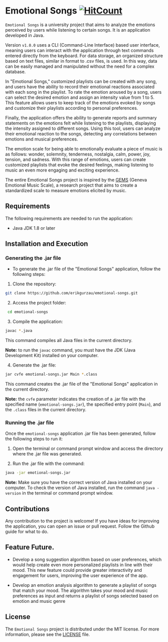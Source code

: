 # Emotional Songs [![HitCount](https://hits.dwyl.com/erikgurzau/emotional-songs.svg?style=flat-square)](http://hits.dwyl.com/erikgurzau/emotional-songs)

`Emotional Songs` is a university project that aims to analyze the emotions perceived by users while listening to certain songs. 
It is an application developed in Java.

Version `v1.0.0` uses a CLI (Command-Line Interface) based user interface, meaning users can interact with the application through text commands entered directly from the keyboard.
For data storage, an organized structure based on text files, similar in format to .csv files, is used. In this way, data can be easily managed and manipulated without the need for a complex database.

In "Emotional Songs," customized playlists can be created with any song, and users have the ability to record their emotional reactions associated with each song in the playlist. To rate the emotion aroused by a song, users can select the desired emotion and assign an intensity value from 1 to 5. This feature allows users to keep track of the emotions evoked by songs and customize their playlists according to personal preferences.

Finally, the application offers the ability to generate reports and summary statements on the emotions felt while listening to the playlists, displaying the intensity assigned to different songs. Using this tool, users can analyze their emotional reaction to the songs, detecting any correlations between emotions and musical preferences.

The emotion scale for being able to emotionally evaluate a piece of music is as follows: wonder, solemnity, tenderness, nostalgia, calm, power, joy, tension, and sadness. With this range of emotions, users can create customized playlists that evoke the desired feelings, making listening to music an even more engaging and exciting experience.

The entire Emotional Songs project is inspired by the [GEMS](https://musemap.org/resources/gems) (Geneva Emotional Music Scale), a research project that aims to create a standardized scale to measure emotions elicited by music.


## Requirements

The following requirements are needed to run the application:
- Java JDK 1.8 or later


## Installation and Execution

### Generating the .jar file

- To generate the .jar file of the "Emotional Songs" application, follow the following steps:

1. Clone the repository:
  ```sh
  git clone https://github.com/erikgurzau/emotional-songs.git
  ```
  
2. Access the project folder:
```sh
 cd emotional-songs
```

3. Compile the application:
```sh
javac *.java
```
This command compiles all Java files in the current directory.

**Note:** to run the `javac` command, you must have the JDK (Java Development Kit) installed on your computer.

4. Generate the .jar file:
```sh
jar cvfe emotional-songs.jar Main *.class
```
This command creates the .jar file of the "Emotional Songs" application in the current directory.

**Note:** the `cvfe` parameter indicates the creation of a .jar file with the specified name (`emotional-songs.jar`), the specified entry point (`Main`), and the `.class` files in the current directory.

### Running the .jar file

Once the `emotional-songs` application .jar file has been generated, follow the following steps to run it:

1. Open the terminal or command prompt window and access the directory where the .jar file was generated.

2. Run the .jar file with the command:
```sh
java -jar emotional-songs.jar
```
**Note:** Make sure you have the correct version of Java installed on your computer. To check the version of Java installed, run the command `java -version` in the terminal or command prompt window.


## Contributions

Any contribution to the project is welcome! If you have ideas for improving the application, you can open an issue or pull request. Follow the Github guide for what to do.


## Feature Future.

- Develop a song suggestion algorithm based on user preferences, which would help create even more personalized playlists in line with their mood. This new feature could provide greater interactivity and engagement for users, improving the user experience of the app. 

- Develop an emotion analysis algorithm to generate a playlist of songs that match your mood. The algorithm takes your mood and music preferences as input and returns a playlist of songs selected based on emotion and music genre


## License

The `Emotional Songs` project is distributed under the MIT license. For more information, please see the [LICENSE](LICENSE) file.
